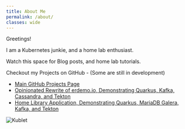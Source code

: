 ```yaml
---
title: About Me
permalink: /about/
classes: wide
---
```


Greetings!

I am a Kubernetes junkie, and a home lab enthusiast.

Watch this space for Blog posts, and home lab tutorials.

Checkout my Projects on GitHub - (Some are still in development)

* [Main GitHub Projects Page](https://github.com/cgruver)
* [Opinionated Rewrite of erdemo.io, Demonstrating Quarkus, Kafka, Cassandra, and Tekton](https://github.com/cgruver-cajun-navy)
* [Home Library Application, Demonstrating Quarkus, MariaDB Galera, Kafka, and Tekton](https://github.com/lab-monkeys)

![Kublet](/images/Fiat.png)

